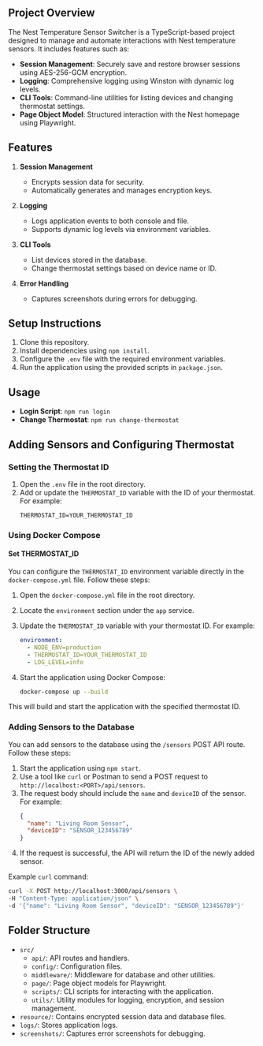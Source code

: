 ## Project Overview

The Nest Temperature Sensor Switcher is a TypeScript-based project designed to manage and automate interactions with Nest temperature sensors. It includes features such as:

- **Session Management**: Securely save and restore browser sessions using AES-256-GCM encryption.
- **Logging**: Comprehensive logging using Winston with dynamic log levels.
- **CLI Tools**: Command-line utilities for listing devices and changing thermostat settings.
- **Page Object Model**: Structured interaction with the Nest homepage using Playwright.

## Features

1. **Session Management**
   - Encrypts session data for security.
   - Automatically generates and manages encryption keys.

2. **Logging**
   - Logs application events to both console and file.
   - Supports dynamic log levels via environment variables.

3. **CLI Tools**
   - List devices stored in the database.
   - Change thermostat settings based on device name or ID.

4. **Error Handling**
   - Captures screenshots during errors for debugging.

## Setup Instructions

1. Clone this repository.
2. Install dependencies using `npm install`.
3. Configure the `.env` file with the required environment variables.
4. Run the application using the provided scripts in `package.json`.

## Usage

- **Login Script**: `npm run login`
- **Change Thermostat**: `npm run change-thermostat`

## Adding Sensors and Configuring Thermostat

### Setting the Thermostat ID

1. Open the `.env` file in the root directory.
2. Add or update the `THERMOSTAT_ID` variable with the ID of your thermostat. For example:
   ```env
   THERMOSTAT_ID=YOUR_THERMOSTAT_ID
   ```

### Using Docker Compose

#### Set THERMOSTAT_ID
You can configure the `THERMOSTAT_ID` environment variable directly in the `docker-compose.yml` file. Follow these steps:

1. Open the `docker-compose.yml` file in the root directory.
2. Locate the `environment` section under the `app` service.
3. Update the `THERMOSTAT_ID` variable with your thermostat ID. For example:
   ```yaml
   environment:
     - NODE_ENV=production
     - THERMOSTAT_ID=YOUR_THERMOSTAT_ID
     - LOG_LEVEL=info
   ```

4. Start the application using Docker Compose:
   ```bash
   docker-compose up --build
   ```

This will build and start the application with the specified thermostat ID.

### Adding Sensors to the Database

You can add sensors to the database using the `/sensors` POST API route. Follow these steps:

1. Start the application using `npm start`.
2. Use a tool like `curl` or Postman to send a POST request to `http://localhost:<PORT>/api/sensors`.
3. The request body should include the `name` and `deviceID` of the sensor. For example:
   ```json
   {
     "name": "Living Room Sensor",
     "deviceID": "SENSOR_123456789"
   }
   ```
4. If the request is successful, the API will return the ID of the newly added sensor.

Example `curl` command:
```bash
curl -X POST http://localhost:3000/api/sensors \
-H "Content-Type: application/json" \
-d '{"name": "Living Room Sensor", "deviceID": "SENSOR_123456789"}'
```

## Folder Structure

- `src/`
  - `api/`: API routes and handlers.
  - `config/`: Configuration files.
  - `middleware/`: Middleware for database and other utilities.
  - `page/`: Page object models for Playwright.
  - `scripts/`: CLI scripts for interacting with the application.
  - `utils/`: Utility modules for logging, encryption, and session management.
- `resource/`: Contains encrypted session data and database files.
- `logs/`: Stores application logs.
- `screenshots/`: Captures error screenshots for debugging.